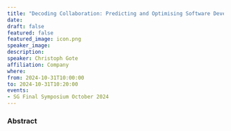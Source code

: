 ```yaml
---
title: "Decoding Collaboration: Predicting and Optimising Software Development through Networks"
date:
draft: false
featured: false
featured_image: icon.png
speaker_image:
description:
speaker: Christoph Gote
affiliation: Company 
where:
from: 2024-10-31T10:00:00
to: 2024-10-31T10:20:00
events:
- SG Final Symposium October 2024 
---
```



### Abstract

